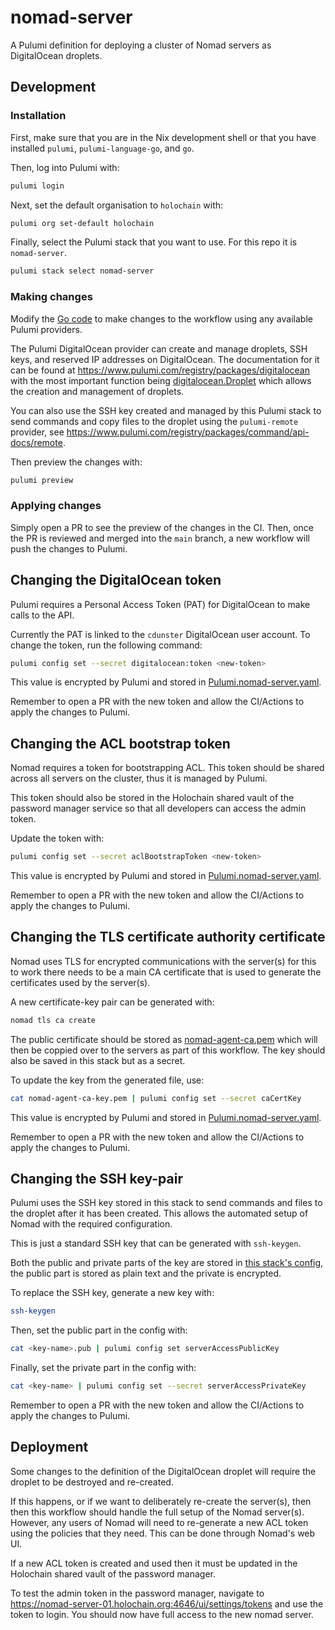 # nomad-server

A Pulumi definition for deploying a cluster of Nomad servers as DigitalOcean droplets.

## Development

### Installation

First, make sure that you are in the Nix development shell or that you have
installed `pulumi`, `pulumi-language-go`, and `go`.

Then, log into Pulumi with:

```sh
pulumi login
```

Next, set the default organisation to `holochain` with:

```sh
pulumi org set-default holochain
```

Finally, select the Pulumi stack that you want to use. For this repo it is `nomad-server`.

```sh
pulumi stack select nomad-server
```

### Making changes

Modify the [Go code](main.go) to make changes to the workflow using any
available Pulumi providers.

The Pulumi DigitalOcean provider can create and manage droplets, SSH keys, and
reserved IP addresses on DigitalOcean.
The documentation for it can be found at <https://www.pulumi.com/registry/packages/digitalocean>
with the most important function being [digitalocean.Droplet](https://www.pulumi.com/registry/packages/digitalocean/api-docs/droplet)
which allows the creation and management of droplets.

You can also use the SSH key created and managed by this Pulumi stack to send
commands and copy files to the droplet using the `pulumi-remote` provider, see
<https://www.pulumi.com/registry/packages/command/api-docs/remote>.

Then preview the changes with:

```sh
pulumi preview
```

### Applying changes

Simply open a PR to see the preview of the changes in the CI. Then, once the PR
is reviewed and merged into the `main` branch, a new workflow will push the
changes to Pulumi.

## Changing the DigitalOcean token

Pulumi requires a Personal Access Token (PAT) for DigitalOcean to make calls to
the API.

Currently the PAT is linked to the `cdunster` DigitalOcean user account. To
change the token, run the following command:

```sh
pulumi config set --secret digitalocean:token <new-token>
```

This value is encrypted by Pulumi and stored in
[Pulumi.nomad-server.yaml](Pulumi.nomad-server.yaml).

Remember to open a PR with the new token and allow the CI/Actions to apply the
changes to Pulumi.

## Changing the ACL bootstrap token

Nomad requires a token for bootstrapping ACL. This token should be shared
across all servers on the cluster, thus it is managed by Pulumi.

This token should also be stored in the Holochain shared vault of the password
manager service so that all developers can access the admin token.

Update the token with:

```sh
pulumi config set --secret aclBootstrapToken <new-token>
```

This value is encrypted by Pulumi and stored in
[Pulumi.nomad-server.yaml](Pulumi.nomad-server.yaml).

Remember to open a PR with the new token and allow the CI/Actions to apply the
changes to Pulumi.

## Changing the TLS certificate authority certificate

Nomad uses TLS for encrypted communications with the server(s) for this to work
there needs to be a main CA certificate that is used to generate the
certificates used by the server(s).

A new certificate-key pair can be generated with:

```sh
nomad tls ca create
```

The public certificate should be stored as
[nomad-agent-ca.pem](nomad-agent-ca.pem) which will then be coppied over to the
servers as part of this workflow. The key should also be saved in this stack
but as a secret.

To update the key from the generated file, use:

```sh
cat nomad-agent-ca-key.pem | pulumi config set --secret caCertKey
```

This value is encrypted by Pulumi and stored in
[Pulumi.nomad-server.yaml](Pulumi.nomad-server.yaml).

Remember to open a PR with the new token and allow the CI/Actions to apply the
changes to Pulumi.

## Changing the SSH key-pair

Pulumi uses the SSH key stored in this stack to send commands and files to the
droplet after it has been created. This allows the automated setup of Nomad
with the required configuration.

This is just a standard SSH key that can be generated with `ssh-keygen`.

Both the public and private parts of the key are stored in [this stack's
config](Pulumi.nomad-server.yaml), the public part is stored as plain text and
the private is encrypted.

To replace the SSH key, generate a new key with:

```sh
ssh-keygen
```

Then, set the public part in the config with:

```sh
cat <key-name>.pub | pulumi config set serverAccessPublicKey
```

Finally, set the private part in the config with:

```sh
cat <key-name> | pulumi config set --secret serverAccessPrivateKey
```

Remember to open a PR with the new token and allow the CI/Actions to apply the
changes to Pulumi.

## Deployment

Some changes to the definition of the DigitalOcean droplet will require the
droplet to be destroyed and re-created.

If this happens, or if we want to deliberately re-create the server(s), then
then this workflow should handle the full setup of the Nomad server(s).
However, any users of Nomad will need to re-generate a new ACL token using the
policies that they need. This can be done through Nomad's web UI.

If a new ACL token is created and used then it must be updated in the Holochain
shared vault of the password manager.

To test the admin token in the password manager, navigate to
<https://nomad-server-01.holochain.org:4646/ui/settings/tokens> and use the
token to login. You should now have full access to the new nomad server.
